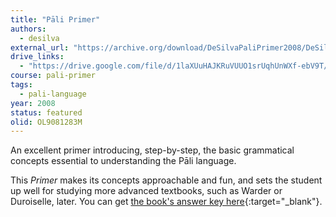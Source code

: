 ```yaml
---
title: "Pāli Primer"
authors:
  - desilva
external_url: "https://archive.org/download/DeSilvaPaliPrimer2008/DeSilvaPaliPrimer2008.pdf"
drive_links:
  - "https://drive.google.com/file/d/1laXUuHAJKRuVUUO1srUqhUnWXf-ebV9T/view?usp=sharing"
course: pali-primer
tags:
  - pali-language
year: 2008
status: featured
olid: OL9081283M
---
```


An excellent primer introducing, step-by-step, the basic grammatical concepts essential to understanding the Pāli language. 

This _Primer_ makes its concepts approachable and fun, and sets the student up well for studying more advanced textbooks, such as Warder or Duroiselle, later.  You can get [the book's answer key here](https://drive.google.com/file/d/1sLVcXDlmwP4mWZKBjb4mwH4QSJxEXKcz/view?usp=sharing){:target="_blank"}.


